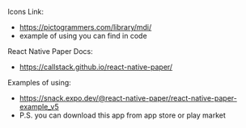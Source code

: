 Icons Link:
* https://pictogrammers.com/library/mdi/
* example of using you can find in code


React Native Paper Docs: 
* https://callstack.github.io/react-native-paper/

Examples of using:
* https://snack.expo.dev/@react-native-paper/react-native-paper-example_v5
* P.S. you can download this app from app store or play market 